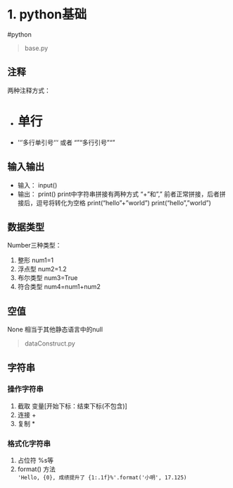 # 1. python基础
#python

> base.py
## 注释
两种注释方式：
* #   单行
* ’‘’多行单引号‘’‘    或者 “”“多行引号”“”


## 输入输出
* 输入：    input()
* 输出：    print()
print中字符串拼接有两种方式    “+”和”,”  前者正常拼接，后者拼接后，逗号将转化为空格
print(“hello”+”world”)
print(“hello”,”world”)


## 数据类型
Number三种类型：
1. 整形              num1=1
2. 浮点型         num2=1.2
3. 布尔类型     num3=True
4. 符合类型     num4=num1+num2

## 空值
None   相当于其他静态语言中的null



> dataConstruct.py
## 字符串
### 操作字符串
1. 截取     变量[开始下标：结束下标(不包含)]
2. 连接      +
3. 复制      *
### 格式化字符串
1. 占位符   %s等
2. format() 方法     
```'Hello, {0}, 成绩提升了 {1:.1f}%'.format('小明', 17.125)```
